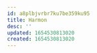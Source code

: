 ```yaml
---
id: a8plbjvrbr7ku7be359ku95
title: Harmon
desc: ''
updated: 1654530813020
created: 1654530813020
---
```


